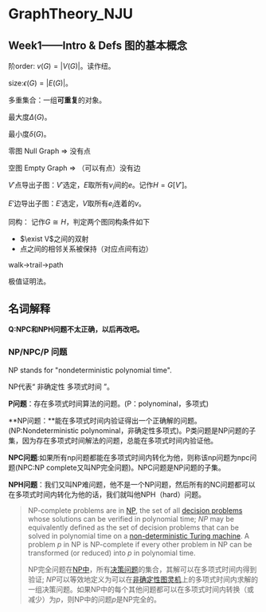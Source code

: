 # GraphTheory_NJU

## Week1——Intro & Defs 图的基本概念

阶order: $v(G)=|V(G)|$。读作纽。

size:$\epsilon(G)=|E(G)|$。



多重集合：一组**可重复**的对象。



最大度$\Delta(G)$。

最小度$\delta(G)$。



零图 Null Graph => 没有点

空图 Empty Graph => （可以有点）没有边



$V'$点导出子图：$V'$选定，$E$取所有$v_i$间的$e$。记作$H=G[V']$。

$E'$边导出子图：$E'$选定，$V$取所有$e_i$连着的$v$。



同构： 记作$G\cong H$，判定两个图同构条件如下

-   $\exist V$之间的双射
-   点之间的相邻关系被保持（对应点间有边） 



walk->trail->path



极值证明法。



## 名词解释



**Q:NPC和NPH问题不太正确，以后再改吧。**



### NP/NPC/P 问题

NP stands for "nondeterministic polynomial time".

NP代表“ 非确定性 多项式时间 ”。



**P问题**：存在多项式时间算法的问题。(P：polynominal，多项式)

**NP问题：**能在多项式时间内验证得出一个正确解的问题。(NP:Nondeterministic polynominal，非确定性多项式)。P类问题是NP问题的子集，因为存在多项式时间解法的问题，总能在多项式时间内验证他。

**NPC问题**:如果所有np问题都能在多项式时间内转化为他，则称该np问题为npc问题(NPC:NP complete又叫NP完全问题)。NPC问题是NP问题的子集。

**NPH问题**：我们又叫NP难问题，他不是一个NP问题，然后所有的NC问题都可以在多项式时间内转化为他的话，我们就叫他NPH（hard）问题。

>   NP-complete problems are in [NP](https://www.wikiwand.com/en/NP_(complexity)), the set of all [decision problems](https://www.wikiwand.com/en/Decision_problem) whose solutions can be verified in polynomial time; *NP* may be equivalently defined as the set of decision problems that can be solved in polynomial time on a [non-deterministic Turing machine](https://www.wikiwand.com/en/Non-deterministic_Turing_machine). A problem *p* in NP is NP-complete if every other problem in NP can be transformed (or reduced) into *p* in polynomial time.
>
>   NP完全问题在[NP中](https://www.wikiwand.com/en/NP_(complexity))，所有[决策问题](https://www.wikiwand.com/en/Decision_problem)的集合，其解可以在多项式时间内得到验证; *NP*可以等效地定义为可以在[非确定性图灵机](https://www.wikiwand.com/en/Non-deterministic_Turing_machine)上的多项式时间内求解的一组决策问题。如果NP中的每个其他问题都可以在多项式时间内转换（或减少）为*p*，则NP中的问题*p*是NP完全的。